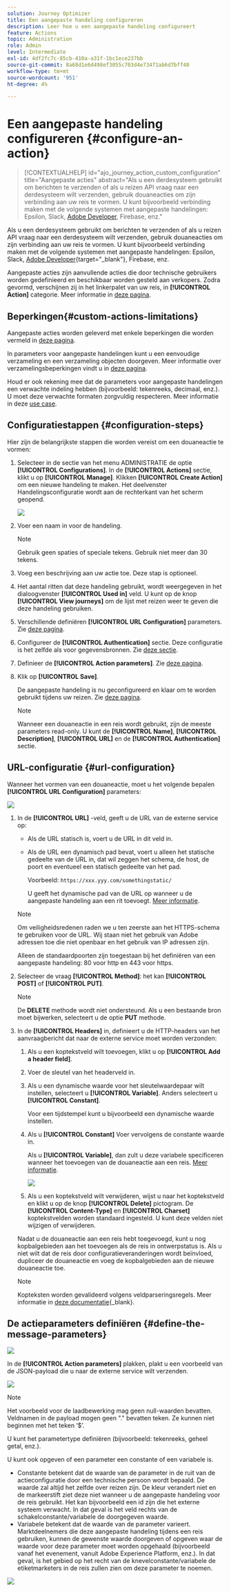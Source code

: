 ```yaml
---
solution: Journey Optimizer
title: Een aangepaste handeling configureren
description: Leer hoe u een aangepaste handeling configureert
feature: Actions
topic: Administration
role: Admin
level: Intermediate
exl-id: 4df2fc7c-85cb-410a-a31f-1bc1ece237bb
source-git-commit: 8a68d1e6d498ef3055c703d4e73471ab6d7bff40
workflow-type: tm+mt
source-wordcount: '951'
ht-degree: 4%

---
```


# Een aangepaste handeling configureren {#configure-an-action}

>[!CONTEXTUALHELP]
>id="ajo_journey_action_custom_configuration"
>title="Aangepaste acties"
>abstract="Als u een derdesysteem gebruikt om berichten te verzenden of als u reizen API vraag naar een derdesysteem wilt verzenden, gebruik douaneacties om zijn verbinding aan uw reis te vormen. U kunt bijvoorbeeld verbinding maken met de volgende systemen met aangepaste handelingen: Epsilon, Slack, [Adobe Developer](https://developer.adobe.com), Firebase, enz."

Als u een derdesysteem gebruikt om berichten te verzenden of als u reizen API vraag naar een derdesysteem wilt verzenden, gebruik douaneacties om zijn verbinding aan uw reis te vormen. U kunt bijvoorbeeld verbinding maken met de volgende systemen met aangepaste handelingen: Epsilon, Slack, [Adobe Developer](https://developer.adobe.com){target=&quot;_blank&quot;}, Firebase, enz.

Aangepaste acties zijn aanvullende acties die door technische gebruikers worden gedefinieerd en beschikbaar worden gesteld aan verkopers. Zodra gevormd, verschijnen zij in het linkerpalet van uw reis, in **[!UICONTROL Action]** categorie. Meer informatie in [deze pagina](../building-journeys/about-journey-activities.md#action-activities).

## Beperkingen{#custom-actions-limitations}

Aangepaste acties worden geleverd met enkele beperkingen die worden vermeld in [deze pagina](../start/guardrails.md).

In parameters voor aangepaste handelingen kunt u een eenvoudige verzameling en een verzameling objecten doorgeven. Meer informatie over verzamelingsbeperkingen vindt u in [deze pagina](../building-journeys/collections.md#limitations).

Houd er ook rekening mee dat de parameters voor aangepaste handelingen een verwachte indeling hebben (bijvoorbeeld: tekenreeks, decimaal, enz.). U moet deze verwachte formaten zorgvuldig respecteren. Meer informatie in deze [use case](../building-journeys/collections.md).


## Configuratiestappen {#configuration-steps}

Hier zijn de belangrijkste stappen die worden vereist om een douaneactie te vormen:

1. Selecteer in de sectie van het menu ADMINISTRATIE de optie **[!UICONTROL Configurations]**. In de  **[!UICONTROL Actions]** sectie, klikt u op **[!UICONTROL Manage]**. Klikken **[!UICONTROL Create Action]** om een nieuwe handeling te maken. Het deelvenster Handelingsconfiguratie wordt aan de rechterkant van het scherm geopend.

   ![](assets/custom2.png)

1. Voer een naam in voor de handeling.

   >[!NOTE]
   >
   >Gebruik geen spaties of speciale tekens. Gebruik niet meer dan 30 tekens.

1. Voeg een beschrijving aan uw actie toe. Deze stap is optioneel.
1. Het aantal ritten dat deze handeling gebruikt, wordt weergegeven in het dialoogvenster **[!UICONTROL Used in]** veld. U kunt op de knop **[!UICONTROL View journeys]** om de lijst met reizen weer te geven die deze handeling gebruiken.
1. Verschillende definiëren **[!UICONTROL URL Configuration]** parameters. Zie [deze pagina](../action/about-custom-action-configuration.md#url-configuration).
1. Configureer de **[!UICONTROL Authentication]** sectie. Deze configuratie is het zelfde als voor gegevensbronnen.  Zie [deze sectie](../datasource/external-data-sources.md#custom-authentication-mode).
1. Definieer de **[!UICONTROL Action parameters]**. Zie [deze pagina](../action/about-custom-action-configuration.md#define-the-message-parameters).
1. Klik op **[!UICONTROL Save]**.

   De aangepaste handeling is nu geconfigureerd en klaar om te worden gebruikt tijdens uw reizen. Zie [deze pagina](../building-journeys/about-journey-activities.md#action-activities).

   >[!NOTE]
   >
   >Wanneer een douaneactie in een reis wordt gebruikt, zijn de meeste parameters read-only. U kunt de **[!UICONTROL Name]**, **[!UICONTROL Description]**, **[!UICONTROL URL]** en de **[!UICONTROL Authentication]** sectie.

## URL-configuratie {#url-configuration}

Wanneer het vormen van een douaneactie, moet u het volgende bepalen **[!UICONTROL URL Configuration]** parameters:

![](assets/journeyurlconfiguration.png)

1. In de **[!UICONTROL URL]** -veld, geeft u de URL van de externe service op:

   * Als de URL statisch is, voert u de URL in dit veld in.

   * Als de URL een dynamisch pad bevat, voert u alleen het statische gedeelte van de URL in, dat wil zeggen het schema, de host, de poort en eventueel een statisch gedeelte van het pad.

      Voorbeeld: `https://xxx.yyy.com/somethingstatic/`

      U geeft het dynamische pad van de URL op wanneer u de aangepaste handeling aan een rit toevoegt. [Meer informatie](../building-journeys/using-custom-actions.md).
   >[!NOTE]
   >
   >Om veiligheidsredenen raden we u ten zeerste aan het HTTPS-schema te gebruiken voor de URL. Wij staan niet het gebruik van Adobe adressen toe die niet openbaar en het gebruik van IP adressen zijn.
   >
   >Alleen de standaardpoorten zijn toegestaan bij het definiëren van een aangepaste handeling: 80 voor http en 443 voor https.

1. Selecteer de vraag **[!UICONTROL Method]**: het kan **[!UICONTROL POST]** of **[!UICONTROL PUT]**.

   >[!NOTE]
   >
   > De **DELETE** methode wordt niet ondersteund. Als u een bestaande bron moet bijwerken, selecteert u de optie **PUT** methode.

1. In de **[!UICONTROL Headers]** in, definieert u de HTTP-headers van het aanvraagbericht dat naar de externe service moet worden verzonden:
   1. Als u een koptekstveld wilt toevoegen, klikt u op **[!UICONTROL Add a header field]**.
   1. Voer de sleutel van het headerveld in.
   1. Als u een dynamische waarde voor het sleutelwaardepaar wilt instellen, selecteert u **[!UICONTROL Variable]**. Anders selecteert u **[!UICONTROL Constant]**.

      Voor een tijdstempel kunt u bijvoorbeeld een dynamische waarde instellen.

   1. Als u **[!UICONTROL Constant]** Voer vervolgens de constante waarde in.

      Als u **[!UICONTROL Variable]**, dan zult u deze variabele specificeren wanneer het toevoegen van de douaneactie aan een reis. [Meer informatie](../building-journeys/using-custom-actions.md).

      ![](assets/journeyurlconfiguration2.png)

   1. Als u een koptekstveld wilt verwijderen, wijst u naar het koptekstveld en klikt u op de knop **[!UICONTROL Delete]** pictogram.
   De **[!UICONTROL Content-Type]** en **[!UICONTROL Charset]** koptekstvelden worden standaard ingesteld. U kunt deze velden niet wijzigen of verwijderen.

   Nadat u de douaneactie aan een reis hebt toegevoegd, kunt u nog kopbalgebieden aan het toevoegen als de reis in ontwerpstatus is. Als u niet wilt dat de reis door configuratieveranderingen wordt beïnvloed, dupliceer de douaneactie en voeg de kopbalgebieden aan de nieuwe douaneactie toe.

   >[!NOTE]
   >
   >Kopteksten worden gevalideerd volgens veldparseringsregels. Meer informatie in [deze documentatie](https://tools.ietf.org/html/rfc7230#section-3.2.4){_blank}.

## De actieparameters definiëren {#define-the-message-parameters}

![](assets/messageparameterssection.png)

In de **[!UICONTROL Action parameters]** plakken, plakt u een voorbeeld van de JSON-payload die u naar de externe service wilt verzenden.

![](assets/customactionpayloadmessage.png)

>[!NOTE]
>
>Het voorbeeld voor de laadbewerking mag geen null-waarden bevatten. Veldnamen in de payload mogen geen &quot;.&quot; bevatten teken. Ze kunnen niet beginnen met het teken ‘$’.

U kunt het parametertype definiëren (bijvoorbeeld: tekenreeks, geheel getal, enz.).

U kunt ook opgeven of een parameter een constante of een variabele is.

* Constante betekent dat de waarde van de parameter in de ruit van de actieconfiguratie door een technische persoon wordt bepaald. De waarde zal altijd het zelfde over reizen zijn. De kleur verandert niet en de markeerstift ziet deze niet wanneer u de aangepaste handeling voor de reis gebruikt. Het kan bijvoorbeeld een id zijn die het externe systeem verwacht. In dat geval is het veld rechts van de schakelconstante/variabele de doorgegeven waarde.
* Variabele betekent dat de waarde van de parameter varieert. Marktdeelnemers die deze aangepaste handeling tijdens een reis gebruiken, kunnen de gewenste waarde doorgeven of opgeven waar de waarde voor deze parameter moet worden opgehaald (bijvoorbeeld vanaf het evenement, vanuit Adobe Experience Platform, enz.). In dat geval, is het gebied op het recht van de knevelconstante/variabele de etiketmarketers in de reis zullen zien om deze parameter te noemen.

![](assets/customactionpayloadmessage2.png)
